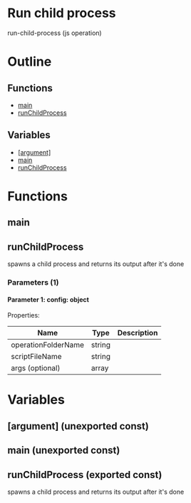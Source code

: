 # Run child process

run-child-process (js operation)



# Outline

## Functions

- [main](#main)
- [runChildProcess](#runChildProcess)

## Variables

- [[argument]](#argument)
- [main](#main)
- [runChildProcess](#runchildprocess)



# Functions

## main

## runChildProcess

spawns a child process and returns its output after it's done




### Parameters (1)

#### Parameter 1: config: object

Properties: 

 | Name | Type | Description |
|---|---|---|
| operationFolderName  | string |  |
| scriptFileName  | string |  |
| args (optional) | array |  |


# Variables

## [argument] (unexported const)

## main (unexported const)

## runChildProcess (exported const)

spawns a child process and returns its output after it's done


